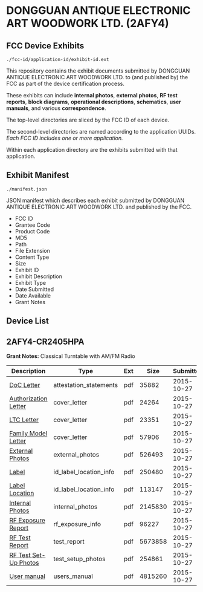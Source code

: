 # DONGGUAN ANTIQUE ELECTRONIC ART WOODWORK LTD. (2AFY4)
## FCC Device Exhibits

```
./fcc-id/application-id/exhibit-id.ext
```

This repository contains the exhibit documents submitted by DONGGUAN ANTIQUE ELECTRONIC ART WOODWORK LTD. to (and published by) the FCC as part of the device certification process.

These exhibits can include **internal photos**, **external photos**, **RF test reports**, **block diagrams**, **operational descriptions**, **schematics**, **user manuals**, and various **correspondence**.

The top-level directories are sliced by the FCC ID of each device.

The second-level directories are named according to the application UUIDs. *Each FCC ID includes one or more application.*

Within each application directory are the exhibits submitted with that application. 

## Exhibit Manifest

```
./manifest.json
```

JSON manifest which describes each exhibit submitted by DONGGUAN ANTIQUE ELECTRONIC ART WOODWORK LTD. and published by the FCC.

- FCC ID
- Grantee Code
- Product Code
- MD5
- Path
- File Extension
- Content Type
- Size
- Exhibit ID
- Exhibit Description
- Exhibit Type
- Date Submitted
- Date Available
- Grant Notes

## Device List
## 2AFY4-CR2405HPA
**Grant Notes:** Classical Turntable with AM/FM Radio

| Description | Type | Ext | Size | Submitted | Available |
| ----------- | ---- | --- | ---- | --------- | --------- |
| [DoC Letter](2AFY4-CR2405HPA/e3004c28423913e333aa21134e454a3d/2795276.pdf) | attestation_statements | pdf | 35882 | 2015-10-27 | 2015-10-27 |
| [Authorization Letter](2AFY4-CR2405HPA/e3004c28423913e333aa21134e454a3d/2795278.pdf) | cover_letter | pdf | 24264 | 2015-10-27 | 2015-10-27 |
| [LTC Letter](2AFY4-CR2405HPA/e3004c28423913e333aa21134e454a3d/2795279.pdf) | cover_letter | pdf | 23351 | 2015-10-27 | 2015-10-27 |
| [Family Model Letter](2AFY4-CR2405HPA/e3004c28423913e333aa21134e454a3d/2795280.pdf) | cover_letter | pdf | 57906 | 2015-10-27 | 2015-10-27 |
| [External Photos](2AFY4-CR2405HPA/e3004c28423913e333aa21134e454a3d/2795281.pdf) | external_photos | pdf | 526493 | 2015-10-27 | 2015-10-27 |
| [Label](2AFY4-CR2405HPA/e3004c28423913e333aa21134e454a3d/2795282.pdf) | id_label_location_info | pdf | 250480 | 2015-10-27 | 2015-10-27 |
| [Label Location](2AFY4-CR2405HPA/e3004c28423913e333aa21134e454a3d/2795283.pdf) | id_label_location_info | pdf | 113147 | 2015-10-27 | 2015-10-27 |
| [Internal Photos](2AFY4-CR2405HPA/e3004c28423913e333aa21134e454a3d/2795284.pdf) | internal_photos | pdf | 2145830 | 2015-10-27 | 2015-10-27 |
| [RF Exposure Report](2AFY4-CR2405HPA/e3004c28423913e333aa21134e454a3d/2795286.pdf) | rf_exposure_info | pdf | 96227 | 2015-10-27 | 2015-10-27 |
| [RF Test Report](2AFY4-CR2405HPA/e3004c28423913e333aa21134e454a3d/2795289.pdf) | test_report | pdf | 5673858 | 2015-10-27 | 2015-10-27 |
| [RF Test Set-Up Photos](2AFY4-CR2405HPA/e3004c28423913e333aa21134e454a3d/2795290.pdf) | test_setup_photos | pdf | 254861 | 2015-10-27 | 2015-10-27 |
| [User manual](2AFY4-CR2405HPA/e3004c28423913e333aa21134e454a3d/2795288.pdf) | users_manual | pdf | 4815260 | 2015-10-27 | 2015-10-27 |
